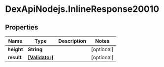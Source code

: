 # DexApiNodejs.InlineResponse20010

## Properties

Name | Type | Description | Notes
------------ | ------------- | ------------- | -------------
**height** | **String** |  | [optional] 
**result** | [**[Validator]**](Validator.md) |  | [optional] 


